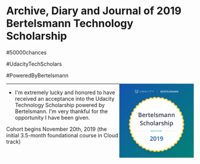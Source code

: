 # Archive, Diary and Journal of 2019 Bertelsmann Technology Scholarship 

 #50000chances
 
 #UdacityTechScholars 
 
 #PoweredByBertelsmann

<img align="right" width="200" height="200" src="/image/Bertelsmann.jpg">

___

- I'm extremely lucky and honored to have received an acceptance into the Udacity Technology Scholarship powered by Bertelsmann. I'm very thankful for the opportunity I have been given.


Cohort begins Nov‍emb‍er 2‍0th, 2‍01‍9 (the initial 3.5-month foundational course in Cloud track)
